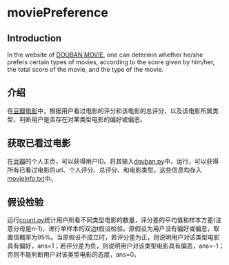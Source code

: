 # moviePreference
## Introduction
In the website of [DOUBAN MOVIE](https://movie.douban.com), one can determin whether he/she prefers certain types of movies, according to the score given by him/her, the total score of the movie, and the type of the movie. 

## 介绍
在[豆瓣电影](https://movie.douban.com)中，根据用户看过电影的评分和该电影的总评分，以及该电影所属类型，判断用户是否存在对某类型电影的偏好或偏恶。

## 获取已看过电影
在[豆瓣](https://www.douban.com)的个人主页，可以获得用户ID。将其输入[douban.py](/douban.py/)中，运行，可以获得所有已看过电影的url、个人评分、总评分、和电影类型。这些信息均存入[movieInfo.txt](/movieInfo.txt/)中。

## 假设检验
运行[count.py](/count.py/)统计用户所看不同类型电影的数量，评分差的平均值和样本方差(注意分母是n-1)，进行单样本的双边t假设检验。原假设为用户没有偏好或偏恶，取置信概率为95%。当原假设不成立时，若评分差为正，则说明用户对该类型电影具有偏好，ans=1；若评分差为负，则说明用户对该类型电影具有偏恶，ans=-1；否则不能判断用户对该类型电影的态度，ans=0。